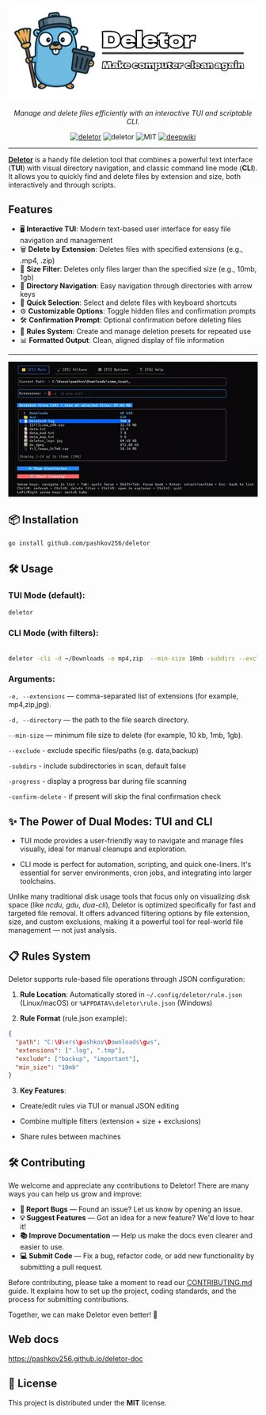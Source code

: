 

<p align="center">
  <a href="https://github.com/pashkov256/deletor"><img src="https://raw.githubusercontent.com/pashkov256/media/refs/heads/main/deletor/logo_v2.png" alt="deletor"></a>
</p>
<p align="center">
    <em>Manage and delete files efficiently with an interactive TUI and scriptable CLI.</em>
</p>
<p align="center">
  <a href="https://pkg.go.dev/github.com/pashkov256/deletor"><img src="https://pkg.go.dev/badge/github.com/pashkov256/deletor/v1.svg" alt="deletor"></a>
  <a><img src="https://img.shields.io/github/issues/pashkov256/deletor" alt="deletor"></a>
  <a><img src="https://img.shields.io/badge/license-MIT-blue" alt="MIT"></a>
    <a href="https://deepwiki.com/pashkov256/deletor"><img src="https://deepwiki.com/badge.svg" alt="deepwiki"></a>
<hr>
</p>



<a href="https://pashkov256.github.io/deletor-doc"><b>Deletor</b></a> is a handy file deletion tool that combines a powerful text interface (**TUI**) with visual directory navigation, and classic command line mode (**CLI**). It allows you to quickly find and delete files by extension and size, both interactively and through scripts.

## Features
- 🖥️ **Interactive TUI**: Modern text-based user interface for easy file navigation and management
- 🗑️ **Delete by Extension**: Deletes files with specified extensions (e.g., .mp4, .zip)
- 📏 **Size Filter**: Deletes only files larger than the specified size (e.g., 10mb, 1gb)
- 📂 **Directory Navigation**: Easy navigation through directories with arrow keys
- 🎯 **Quick Selection**: Select and delete files with keyboard shortcuts
- ⚙️ **Customizable Options**: Toggle hidden files and confirmation prompts
- 🛠️ **Confirmation Prompt**: Optional confirmation before deleting files
- 🧠 **Rules System**: Create and manage deletion presets for repeated use
- 📊 **Formatted Output**: Clean, aligned display of file information


---
<p align="center">
  <img src="https://raw.githubusercontent.com/pashkov256/media/refs/heads/main/deletor2.gif" alt="Project Banner" />
</p>

## 📦 Installation
```bash
go install github.com/pashkov256/deletor
```



## 🛠 Usage

### TUI Mode (default):

```bash
deletor
```
### CLI Mode (with filters):
```bash

deletor -cli -d ~/Downloads -e mp4,zip  --min-size 10mb -subdirs --exclude data,backup
```
### Arguments:
`-e, --extensions` — comma-separated list of extensions (for example, mp4,zip,jpg).

`-d, --directory` — the path to the file search directory.

`--min-size` — minimum file size to delete (for example, 10 kb, 1mb, 1gb).

`--exclude` - exclude specific files/paths (e.g. data,backup)

`-subdirs` - include subdirectories in scan, default false

`-progress` - display a progress bar during file scanning

`-confirm-delete` - if present will skip the final confirmation check 


## ✨ The Power of Dual Modes: TUI and CLI

- TUI mode provides a user-friendly way to navigate and manage files visually, ideal for manual cleanups and exploration.

- CLI mode is perfect for automation, scripting, and quick one-liners. It's essential for server environments, cron jobs, and integrating into larger toolchains.

Unlike many traditional disk usage tools that focus only on visualizing disk space (like *ncdu*, *gdu*, *dua-cli*), Deletor is optimized specifically for fast and targeted file removal.
It offers advanced filtering options by file extension, size, and custom exclusions, making it a powerful tool for real-world file management — not just analysis.


## 📋 Rules System
Deletor supports rule-based file operations through JSON configuration:

1. **Rule Location**:
Automatically stored in `~/.config/deletor/rule.json` (Linux/macOS) or `%APPDATA%\deletor\rule.json` (Windows)

2. **Rule Format** (rule.json example):
```json
{
  "path": "C:\Users\pashkov\Downloads\gws",
  "extensions": [".log", ".tmp"],
  "exclude": ["backup", "important"],
  "min_size": "10mb"
}
```
3.  **Key Features**:
- Create/edit rules via TUI or manual JSON editing

- Combine multiple filters (extension + size + exclusions)

- Share rules between machines



## 🛠 Contributing
We welcome and appreciate any contributions to Deletor!
There are many ways you can help us grow and improve:

- **🐛 Report Bugs** — Found an issue? Let us know by opening an issue.
- **💡 Suggest Features** — Got an idea for a new feature? We'd love to hear it!
- **📚 Improve Documentation** — Help us make the docs even clearer and easier to use.
- **💻 Submit Code** — Fix a bug, refactor code, or add new functionality by submitting a pull request.

Before contributing, please take a moment to read our [CONTRIBUTING.md](https://github.com/pashkov256/deletor/blob/main/CONTRIBUTING.md) guide.
It explains how to set up the project, coding standards, and the process for submitting contributions. 

Together, we can make Deletor even better! 🚀


## Web docs
<a href="https://pashkov256.github.io/deletor-doc">https://pashkov256.github.io/deletor-doc</a>



## 📜 License
This project is distributed under the **MIT** license.
